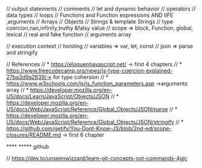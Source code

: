 // output statements 
// comments 
// let and dynamic behavior 
// operators 
// data types 
// loops 
// Functions and Function expressions AND IIFE ,arguments 
// Arrays 
// Objects 
// Strings & template Strings 
// type coercion,nan,infinity,truthy &falsy value
// scope => block, Function, global, lexical
// real and fake function
// arguments array

// execution context
// hoisting
// variables => var, let, const
// json => parse and stringify 

// References
// * https://eloquentjavascript.net/ -> first 4 chapters
// * https://www.freecodecamp.org/news/js-type-coercion-explained-27ba3d9a2839/-> for type cohersion 
// * https://www.w3schools.com/js/js_function_parameters.asp  ->arguments array
// * https://developer.mozilla.org/en-US/docs/Learn/JavaScript/Objects/JSON
// * https://developer.mozilla.org/en-US/docs/Web/JavaScript/Reference/Global_Objects/JSON/parse
// * https://developer.mozilla.org/en-US/docs/Web/JavaScript/Reference/Global_Objects/JSON/stringify
// * https://github.com/getify/You-Dont-Know-JS/blob/2nd-ed/scope-closures/README.md -> first 6 chapter



****        *****     github   

// https://dev.to/unseenwizzard/learn-git-concepts-not-commands-4gjc